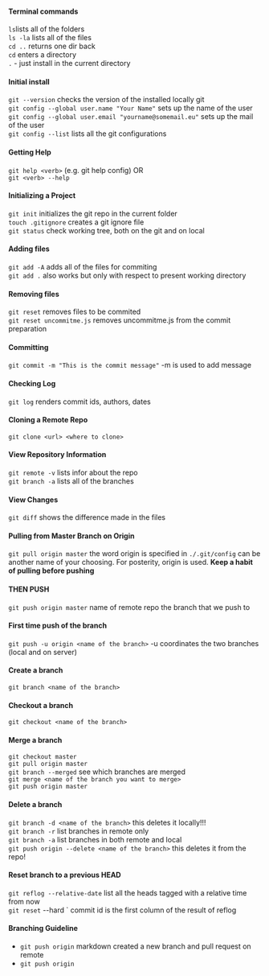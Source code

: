 #### Terminal commands
`ls`lists all of the folders  
`ls -la` lists all of the files  
`cd ..`  returns one dir back   
`cd` enters a directory  
`.` - just install in the current directory  
	
#### Initial install
`git --version` checks the version of the installed locally git  
`git config --global user.name "Your Name"` sets up the name of the user   
`git config --global user.email "yourname@somemail.eu"` sets up the mail of the user  
`git config --list` lists all the git configurations  
	
#### Getting Help
`git help <verb>` (e.g. git help config) OR   
`git <verb> --help`   
	
#### Initializing a Project
`git init` initializes the git repo in the current folder  
`touch .gitignore` creates a git ignore file  
`git status` check working tree, both on the git and on local  
  
#### Adding files
`git add -A` adds all of the files for commiting  
`git add .` also works but only with respect to present working directory
	  
#### Removing files
`git reset` removes files to be commited   
`git reset uncommitme.js` removes uncommitme.js from the commit preparation  
	  
#### Committing
`git commit -m "This is the commit message"` -m is used to add message  
	  
#### Checking Log
`git log` renders commit ids, authors, dates  
	  
#### Cloning a Remote Repo
`git clone <url> <where to clone>`
  
#### View Repository Information
`git remote -v` lists infor about the repo  
`git branch -a` lists all of the branches  
  
#### View Changes
`git diff` shows the difference made in the files  
	  
#### Pulling from Master Branch on Origin
`git pull origin master` the word origin is specified in `./.git/config` can be another name of your choosing. For posterity, origin is used. **Keep a habit of pulling before pushing**
	  
#### THEN PUSH
`git push origin master` <origin> name of remote repo <master> the branch that we push to   
	  
#### First time push of the branch
`git push -u origin <name of the branch>` -u coordinates the two branches (local and on server)  
	  
#### Create a branch
`git branch <name of the branch>`  
  
#### Checkout a branch
`git checkout <name of the branch>`  
  
#### Merge a branch
`git checkout master`  
`git pull origin master`  
`git branch --merged` see which branches are merged   
`git merge <name of the branch you want to merge>`  
`git push origin master`  
  
#### Delete a branch
`git branch -d <name of the branch>` this deletes it locally!!!  
`git branch -r` list branches in remote only  
`git branch -a` list branches in both remote and local   
`git push origin --delete <name of the branch>` this deletes it from the repo!  
  
#### Reset branch to a previous HEAD
`git reflog --relative-date` list all the heads tagged with a relative time from now  
`git reset` --hard <commit id>` commit id is the first column of the result of reflog  
  
#### Branching Guideline
- `git push origin` markdown created a new branch and pull request on remote  
- `git push origin`  
